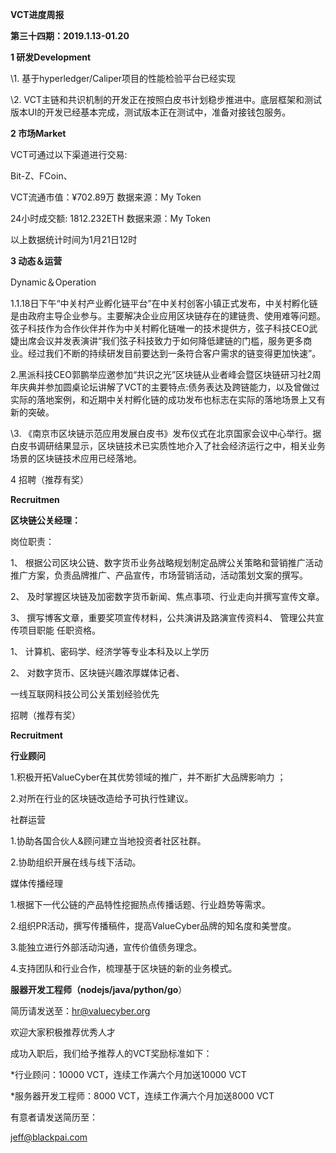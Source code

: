  **VCT进度周报**

**第三十四期：2019.1.13-01.20**

**1  研发Development** 

\1. 基于hyperledger/Caliper项目的性能检验平台已经实现

\2. VCT主链和共识机制的开发正在按照白皮书计划稳步推进中。底层框架和测试版本UI的开发已经基本完成，测试版本正在测试中，准备对接钱包服务。

**2 市场Market**

VCT可通过以下渠道进行交易:

Bit-Z、FCoin、

VCT流通市值：¥702.89万   数据来源：My Token

24小时成交额: 1812.232ETH   数据来源：My Token  

以上数据统计时间为1月21日12时

**3 动态＆运营**

Dynamic＆Operation

1.1.18日下午“中关村产业孵化链平台”在中关村创客小镇正式发布，中关村孵化链是由政府主导企业参与。主要解决企业应用区块链存在的建链贵、使用难等问题。弦子科技作为合作伙伴并作为中关村孵化链唯一的技术提供方，弦子科技CEO武婕出席会议并发表演讲“我们弦子科技致力于如何降低建链的门槛，服务更多商业。经过我们不断的持续研发目前要达到一条符合客户需求的链变得更加快速”。

2.黑派科技CEO郭鹏举应邀参加“共识之光”区块链从业者峰会暨区块链研习社2周年庆典并参加圆桌论坛讲解了VCT的主要特点:债务表达及跨链能力，以及曾做过实际的落地案例，和近期中关村孵化链的成功发布也标志在实际的落地场景上又有新的突破。

\3. 《南京市区块链示范应用发展白皮书》发布仪式在北京国家会议中心举行。据白皮书调研结果显示，区块链技术已实质性地介入了社会经济运行之中，相关业务场景的区块链技术应用已经落地。

 

4 招聘（推荐有奖）

**Recruitmen**

**区块链公关经理：**

岗位职责：

1、  根据公司区块公链、数字货币业务战略规划制定品牌公关策略和营销推广活动推广方案，负责品牌推广、产品宣传，市场营销活动，活动策划文案的撰写。

2、 及时掌握区块链及加密数字货币新闻、焦点事项、行业走向并撰写宣传文章。

3、 撰写博客文章，重要奖项宣传材料，公共演讲及路演宣传资料4、 管理公共宣传项目职能 任职资格。

1、  计算机、密码学、经济学等专业本科及以上学历

2、  对数字货币、区块链兴趣浓厚媒体记者、

一线互联网科技公司公关策划经验优先

招聘（推荐有奖）

**Recruitment**

**行业顾问**

1.积极开拓ValueCyber在其优势领域的推广，并不断扩大品牌影响力 ；

2.对所在行业的区块链改造给予可执行性建议。

社群运营

1.协助各国合伙人&顾问建立当地投资者社区社群。

2.协助组织开展在线与线下活动。

媒体传播经理

1.根据下一代公链的产品特性挖掘热点传播话题、行业趋势等需求。

2.组织PR活动，撰写传播稿件，提高ValueCyber品牌的知名度和美誉度。

3.能独立进行外部活动沟通，宣传价值债务理念。

4.支持团队和行业合作，梳理基于区块链的新的业务模式。

**服器开发工程师（nodejs/java/python/go**）

简历请发送至：hr@valuecyber.org

欢迎大家积极推荐优秀人才

成功入职后，我们给予推荐人的VCT奖励标准如下：

*行业顾问：10000 VCT，连续工作满六个月加送10000 VCT

*服务器开发工程师：8000 VCT，连续工作满六个月加送8000 VCT

有意者请发送简历至：

jeff@blackpai.com